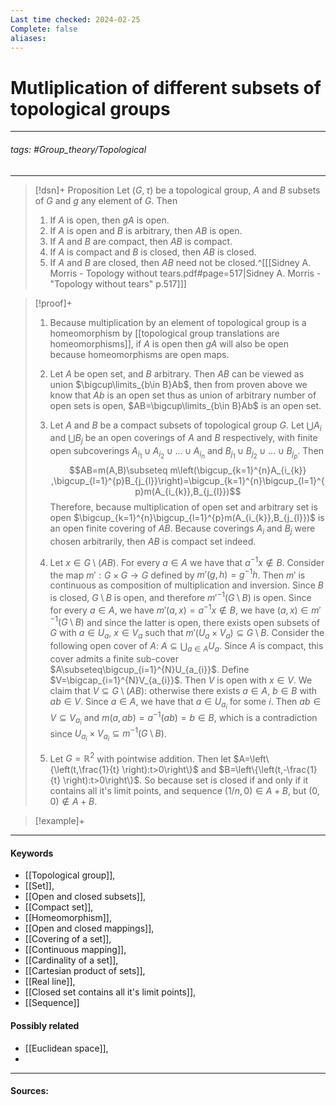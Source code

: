 ```yaml
---
Last time checked: 2024-02-25
Complete: false
aliases:
---
```

# Mutliplication of different subsets of topological groups
***
###### tags: #Group_theory/Topological 
***
>[!dsn]+ Proposition
>Let $(G,\tau)$ be a topological group, $A$ and $B$ subsets of $G$ and $g$ any element of $G$. Then
>1. If $A$ is open, then $gA$ is open.
>2. If $A$ is open and $B$ is arbitrary, then $AB$ is open.
>3. If $A$ and $B$ are compact, then $AB$ is compact.
>4. If $A$ is compact and $B$ is closed, then $AB$ is closed.
>5. If $A$ and $B$ are closed, then $AB$ need not be closed.^[[[Sidney A. Morris - Topology without tears.pdf#page=517|Sidney A. Morris - "Topology without tears" p.517]]]

>[!proof]+
>1. Because multiplication by an element of topological group is a homeomorphism by [[topological group translations are homeomorphisms]], if $A$ is open then $gA$ will also be open because homeomorphisms are open maps.
>2. Let $A$ be open set, and $B$ arbitrary. Then $AB$ can be viewed as union $\bigcup\limits_{b\in B}Ab$, then from proven above we know that $Ab$ is an open set thus as union of arbitrary number of open sets is open, $AB=\bigcup\limits_{b\in B}Ab$ is an open set.
>3. Let $A$ and $B$ be a compact subsets of topological group $G$. Let $\bigcup A_{i}$ and $\bigcup B_{j}$ be an open coverings of $A$ and $B$ respectively, with finite open subcoverings $A_{i_{1}}\cup A_{i_{2}}\cup\dots\cup A_{i_{n}}$ and $B_{j_{1}}\cup B_{j_{2}}\cup\dots\cup B_{j_{p}}$. Then 
>   $$AB=m(A,B)\subseteq m\left(\bigcup_{k=1}^{n}A_{i_{k}} ,\bigcup_{l=1}^{p}B_{j_{l}}\right)=\bigcup_{k=1}^{n}\bigcup_{l=1}^{p}m(A_{i_{k}},B_{j_{l}})$$
>   Therefore, because multiplication of open set and arbitrary set is open $\bigcup_{k=1}^{n}\bigcup_{l=1}^{p}m(A_{i_{k}},B_{j_{l}})$ is an open finite covering of $AB$. Because coverings $A_{i}$ and $B_{j}$ were chosen arbitrarily, then $AB$ is compact set indeed.
>4. Let $x\in G\setminus(AB)$. For every $a\in A$ we have that $a^{-1}x\notin B$. Consider the map $m':G\times G\to G$ defined by $m'(g,h)=g^{-1}h$. Then $m'$ is continuous as composition of multiplication and inversion. Since $B$ is closed, $G\setminus B$ is open, and therefore $m'^{-1}(G\setminus B)$ is open. Since for every $a\in A$, we have $m'(a,x)=a^{-1}x\notin B$, we have $(a,x)\in m'^{-1}(G\setminus B)$ and since the latter is open, there exists open subsets of $G$ with $a\in U_{a}$, $x\in V_{a}$ such that $m'(U_{a}\times V_{a})\subseteq G\setminus B$.
>   ${}$
>   Consider the following open cover of $A$: $A\subseteq\bigcup_{a\in A}U_{a}$. Since $A$ is compact, this cover admits a finite sub-cover $A\subseteq\bigcup_{i=1}^{N}U_{a_{i}}$. Define $V=\bigcap_{i=1}^{N}V_{a_{i}}$. Then $V$ is open with $x\in V$. We claim that $V\subseteq G\setminus(AB)$: otherwise there exists $a\in A$, $b\in B$ with $ab\in V$. Since $a\in A$, we have that $a\in U_{a_{i}}$ for some $i$. Then $ab\in V\subseteq V_{a_{i}}$ and $m(a,ab)=a^{-1}(ab)=b\in B$, which is a contradiction since $U_{a_{i}}\times V_{a_{i}}\subseteq m^{-1}(G\setminus B)$.
>   
>5. Let $G=\mathbb{R}^{2}$ with pointwise addition. Then let $A=\left\{\left(t,\frac{1}{t} \right):t>0\right\}$ and $B=\left\{\left(t,-\frac{1}{t} \right):t>0\right\}$. So because set is closed if and only if it contains all it's limit points, and sequence $(1/n,0)\in A+B$, but $(0,0)\notin A+B$.

>[!example]+
>
***
#### Keywords
- [[Topological group]],
- [[Set]],
- [[Open and closed subsets]],
- [[Compact set]],
- [[Homeomorphism]],
- [[Open and closed mappings]],
- [[Covering of a set]],
- [[Continuous mapping]],
- [[Cardinality of a set]],
- [[Cartesian product of sets]],
- [[Real line]],
- [[Closed set contains all it's limit points]],
- [[Sequence]]
#### Possibly related
- [[Euclidean space]],
- 
***
#### Sources: